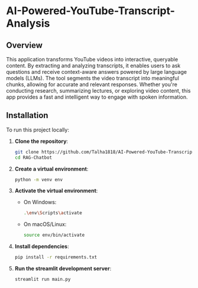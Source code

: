 # AI-Powered-YouTube-Transcript-Analysis

## Overview

This application transforms YouTube videos into interactive, queryable content. By extracting and analyzing transcripts, it enables users to ask questions and receive context-aware answers powered by large language models (LLMs). The tool segments the video transcript into meaningful chunks, allowing for accurate and relevant responses. Whether you're conducting research, summarizing lectures, or exploring video content, this app provides a fast and intelligent way to engage with spoken information.

## Installation

To run this project locally:

1. **Clone the repository**:
    ```bash
    git clone https://github.com/Talha1818/AI-Powered-YouTube-Transcript-Analysis.git
    cd RAG-Chatbot
    ```

2. **Create a virtual environment**:
    ```bash
    python -m venv env
    ```

3. **Activate the virtual environment**:
    - On Windows:
        ```bash
        .\env\Scripts\activate
        ```
    - On macOS/Linux:
        ```bash
        source env/bin/activate
        ```

4. **Install dependencies**:
    ```bash
    pip install -r requirements.txt
    ```

5. **Run the streamlit development server**:
    ```bash
    streamlit run main.py
    ```
